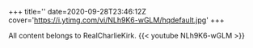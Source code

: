 +++
title=''
date=2020-09-28T23:46:12Z
cover='https://i.ytimg.com/vi/NLh9K6-wGLM/hqdefault.jpg'
+++

All content belongs to RealCharlieKirk.
{{< youtube NLh9K6-wGLM >}}
